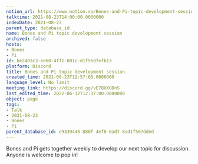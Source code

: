 ```yaml
---
notion_url: https://www.notion.so/Bones-and-Pi-topic-development-session-be2403c3ee604ff1801cd1f56dfefb13
talktime: 2021-08-23T14:00:00.0000000
indexDate: 2021-08-23
parent_type: database_id
name: Bones and Pi topic development session
archived: false
hosts:
- Bones
- Pi
id: be2403c3-ee60-4ff1-801c-d1f56dfefb13
platform: Discord
title: Bones and Pi topic development session
created_time: 2021-08-23T12:57:00.0000000
language_level: No limit
meeting_link: https://discord.gg/vE7QUXGDnS
last_edited_time: 2022-06-12T12:37:00.0000000
object: page
tags:
- Talk
- 2021-08-23
- Bones
- Pi
parent_database_id: e9339446-880f-4ef0-8ad7-8ad1f507dded
---
```


Bones and Pi gets together weekly to develop our next topic for discussion.
Anyone is welcome to pop in!










